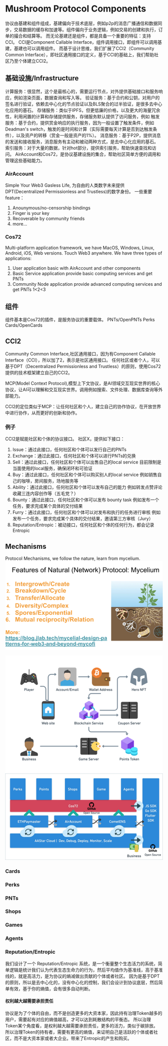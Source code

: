 # Mushroom Protocol Components
协议由基建和组件组成，基建偏向于技术底层，例如p2p的消息广播通信和数据同步，交易数据的缓存和加速等。组件偏向于业务逻辑，例如交易的创建和执行，订单的撮合和结算等。
而无论基建还是组件，都是具备一个重要的特征：支持CCI。
CCI是Component Callable Interface，组件调用接口，即组件可以调用基建，基建也可以调用组件。
而基于设计思维，我们扩展了CCI2（Community Common Interface），即社区通用接口的定义，基于CCI的基础上，我们帮助社区乃至个体建立CCI2。

## 基础设施/Infrastructure
计算服务：很显然，这个是最核心的，需要运行节点，对外提供基础接口和服务响应，例如渲染页面，数据查询和写入等。
验证服务：基于合约和公钥，对用户的签名进行验证，依赖去中心化的节点验证以及BLS聚合的过半验证，是很多去中心化应用的基石。
存储服务：类似于IPFS，但更低廉的价格，以及更大的海量冗余性，利用闲置的计算和存储提供服务，存储服务默认提供了访问服务，例如
触发服务：基于合约，提供赏金响应的执行服务，因为一般设置了触发条件，例如Deadman's switch，触发的是时间和计算（实际需要每天计算是否到达触发条件），以及资产的转移（赏金一般是资产的1%）。
消息服务：基于P2P，提供消息的发送和接收服务，消息服务有主动和被动两种方式，是去中心化应用的基石。
索引服务：对于大量的数据，针对hot部分，提供索引服务，帮助快速查找和访问。
AirAccount和Cos72，是协议基建设施的集合，帮助社区简单方便的调用和管理这些基础能力。

### AirAccount
Simple Your Web3 Gasless Life, 为自由的人类数字未来提供DPT(Decentralized Permissionless and Trustless)的数字身份。
一些重要feature：
1. Anounymous/no-censorship bindings
2. Finger is your key
3. Recoverable by community friends
4. more...

### Cos72
Multi-platform application framework, we have MacOS, Windows, Linux, Android, iOS, Web versions. Touch Web3 anywhere.
We have three types of applications:
1. User application
    basic with AirAccount and other components
2. Basic Service application
    provide basic computing services and get PNTs
3. Community Node application
    provide advanced computing services and get PNTs
1<2<3


## 组件
组件基本是Cos72的插件，是服务协议的重要载体。
PNTs/OpenPNTs
Perks
Cards/OpenCards


## CCI2
Community Common Interface,社区通用接口，因为有Component Callable Interface（CCI），所以加了2，表示是社区通用接口。
任何社区或者个人，可以基于DPT（Decentralized Permissionless and Trustless）的原则，使用Cos72提供的技术框架建立自己的CCI2。

MCP(Model Context Protocol),模型上下文协议，是AI领域交互现实世界的核心协议，让AI可以理解和交互现实世界。调用例如搜索、文件处理、数据库查询等外部能力。

CCI2的定位类似于MCP：让任何社区和个人，建立自己的协作协议，在开放世界中进行协作，从而更好的创新和协作。

### 例子
CCI2是赋能社区和个体的协议接口。
社区X，提供如下接口：
1. Issue：通过此接口，任何社区和个体可以发行自己的PNTs
2. Exchange：通过此接口，任何社区和个体可以进行PNTs的兑换
3. Sell：通过此接口，任何社区和个体可以出售自己的local service
    目前限制是当面使用的local服务，确保闭环和可验证
4. Buy：通过此接口，任何社区和个体可以购买别人的local service
    例如销售自己的咖啡，房间服务，场地服务等
5. Ability：通过此接口，任何社区和个体可以发布自己的能力
    例如转发点赞评论收藏三连内容创作等（五毛党？）
6. Bounty：通过此接口，任何社区和个体可以发布 bounty task
    例如发布一个任务，要求完成某个具体的交付结果
7. Furry：通过此接口，任何社区和个体可以对发布和执行的任务进行审核
    例如发布一个任务，要求完成某个具体的交付结果，邀请第三方审核（Jury）
8. Reputation/Entropic：被动接口，任何社区和个体的任何行为，都会记录Entropic


## Mechanisms
Protocol Mechanisms, we follow the nature, learn from mycelium.
![](https://raw.githubusercontent.com/jhfnetboy/MarkDownImg/main/img/202411232234212.png)


![](https://raw.githubusercontent.com/jhfnetboy/MarkDownImg/main/img/202501221151854.png)
![](https://raw.githubusercontent.com/jhfnetboy/MarkDownImg/main/img/202411221116311.jpg)
### Cards
### Perks
### PNTs
### Shops
### Games
### Agents

### Reputation/Entropic
我们设计了一个 Reputation/Entropic 系统，是一个衡量整个生态活力的系统，简单逻辑是统计我们认为代表生态生命力的行为，然后平均值作为基准线，高于基准线的，就是高活力，是为协议的熵减做出贡献的个体或者社区。
因为是基于DPT的原则，所以是去中心化的，没有中心化的控制，我们会设计到协议底层，然后简单有效，基于你的熵值，会有很多自动判断。
#### 权利越大越需要承担责任
协议是为了个体的自由，而不是创造更多的大资本家，因此持有治理Token越多的用户，需要起有对应的熵值越高，才可以达到耗散结构的平衡态。
所以治理Token某个角度看，是权利越大越需要承担责任，更多的活力，类似于碳排放。
所以治理Token的持有者，需要有更高的熵值，来证明自己是活跃的个体或者社区，而不是大资本家或者大企业。带来了Entropic的产生和购买。




    
    
